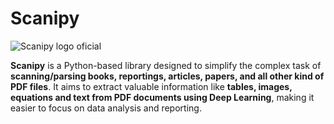 # Scanipy

![Scanipy logo oficial](https://github.com/SVJLucas/Scanipy/assets/60625769/554bd0b6-6f88-4226-a1bc-43dcfa62fd0b)


**Scanipy** is a Python-based library designed to simplify the complex task of **scanning/parsing books, reportings, articles, papers, and all other kind of PDF files**. It aims to extract valuable information like **tables, images, equations and text from PDF documents using Deep Learning**, making it easier to focus on data analysis and reporting.
